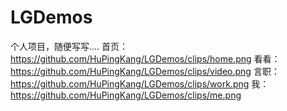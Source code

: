 # LGDemos
个人项目，随便写写....
首页：https://github.com/HuPingKang/LGDemos/clips/home.png
看看：https://github.com/HuPingKang/LGDemos/clips/video.png
言职：https://github.com/HuPingKang/LGDemos/clips/work.png
我：https://github.com/HuPingKang/LGDemos/clips/me.png
